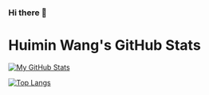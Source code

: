 ### Hi there 👋

<!--
**wanghm/wanghm** is a ✨ _special_ ✨ repository because its `README.md` (this file) appears on your GitHub profile.

Here are some ideas to get you started:

- 🔭 I’m currently working on ...
- 🌱 I’m currently learning ...
- 👯 I’m looking to collaborate on ...
- 🤔 I’m looking for help with ...
- 💬 Ask me about ...
- 📫 How to reach me: ...
- 😄 Pronouns: ...
- ⚡ Fun fact: ...
-->


<!--
<img width=800 src="https://github-profile-trophy.vercel.app/?username=wanghm&column=8&theme=flat&no-frame=true&rank=-B,-C"/>
-->

# Huimin Wang's GitHub Stats
[![My GitHub Stats](https://github-readme-stats.vercel.app/api?username=wanghm&count_private=true&show_icons=true&theme=transparent)](https://github.com/anuraghazra/github-readme-stats)

[![Top Langs](https://github-readme-stats.vercel.app/api/top-langs/?username=wanghm&theme=transparent)](https://github.com/anuraghazra/github-readme-stats)

<!--

<div>
  <img height="170" align="left" src="https://github-readme-stats.vercel.app/api?username=wanghm&count_private=true&include_all_commits=true" />
  <img src="https://github-readme-stats.vercel.app/api/top-langs/?username=wanghm&layout=compact" />
</div>
-->
